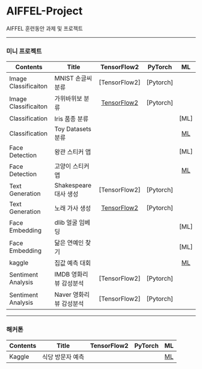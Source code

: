 # AIFFEL-Project
AIFFEL 훈련동안 과제 및 프로젝트

<hr>

### 미니 프로젝트


Contents|Title|TensorFlow2|PyTorch|ML
--------|--------|:-------:|:----------:|:-------:
Image Classificaiton|MNIST 손글씨 분류|[TensorFlow2]|[Pytorch]
Image Classificaiton|가위바위보 분류|[TensorFlow2](https://github.com/gjustin40/AIFFEL-Project/blob/main/Node-Project1-Rock_Scissor_Paper/Node-Project1-Rock_Scissor_Paper.ipynb)|[Pytorch]
Classification|Iris 품종 분류|||[ML]
Classification|Toy Datasets 분류|||[ML](https://github.com/gjustin40/AIFFEL-Project/blob/main/Node-Project2-Digits_Wine_BreastCancer/Node-Project2-Digits_Wine_BreastCancer.ipynb)
Face Detection|왕관 스티커 앱|||[ML]
Face Detection|고양이 스티커 앱|||[ML](https://github.com/gjustin40/AIFFEL-Project/blob/main/Node-Project3-Cat_Sticker/Node-Project3-Cat_Sticker.ipynb)
Text Generation|Shakespeare 대사 생성|[TensorFlow2]|[Pytorch]
Text Generation|노래 가사 생성|[TensorFlow2](https://github.com/gjustin40/AIFFEL-Project/blob/main/Node-Project4-Lyricist/Node-Project4-Lyricist.ipynb)|[Pytorch]
Face Embedding|dlib 얼굴 임베딩|||[ML]
Face Embedding|닮은 연예인 찾기|||[ML]
kaggle|집값 예측 대회|||[ML](https://github.com/gjustin40/AIFFEL-Project/blob/main/Node-Project6-Kaggle_House_Price_Prediction/Node-Project6-Kaggle_House_Price_Prediction.ipynb)
Sentiment Analysis|IMDB 영화리뷰 감성분석|[TensorFlow2]|[Pytorch]
Sentiment Analysis|Naver 영화리뷰 감성분석|[TensorFlow2]|[Pytorch]

<hr>

### 해커톤
Contents|Title|TensorFlow2|PyTorch|ML
--------|--------|:-------:|:----------:|:-------:
Kaggle |식당 방문자 예측|||[ML](https://github.com/gjustin40/AIFFEL-Project/blob/main/HACKATHON/HACKATHON1/HACKATHON1-Recruit_Restaurant_Visitor_Forecastin.ipynb)